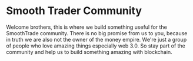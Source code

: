 # Smooth Trader Community

Welcome brothers, this is where we build something useful for the SmoothTrade community.
There is no big promise from us to you, because in truth we are also not the owner of the money empire. 
We're just a group of people who love amazing things especially web 3.0. So stay part of the community and help us to build something amazing with blockchain.

